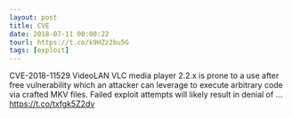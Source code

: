 ```yaml
---
layout: post
title: CVE
date: 2018-07-11 00:00:22
tourl: https://t.co/k9HZz2bu5G
tags: [exploit]
---
```

CVE-2018-11529 VideoLAN VLC media player 2.2.x is prone to a use after free vulnerability which an attacker can leverage to execute arbitrary code via crafted MKV files. Failed exploit attempts will likely result in denial of ... https://t.co/txfgk5Z2dv